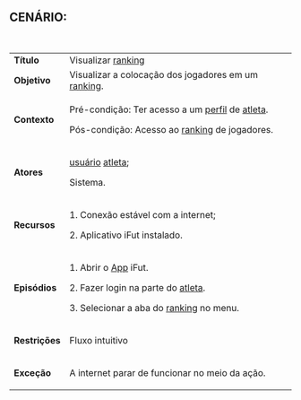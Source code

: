 ## CENÁRIO:
<br>

<table class="table table-striped border">
    <tr>
        <td>
            <b>Título</b>
        </td>
        <td>
            Visualizar  <a href="../../lexico/#ranking">ranking</a>
        </td>
    </tr>
    <tr>
        <td>
            <b>Objetivo</b>
        </td>
        <td>
            Visualizar a colocação dos jogadores em um  <a href="../../lexico/#ranking">ranking</a>.
        </td>
    </tr>
    <tr>
        <td>
            <b>Contexto</b>
        </td>
        <td>
            <p>Pré-condição: Ter acesso a um  <a href="../../lexico/#perfil">perfil</a> de <a href="../../lexico/#atleta">atleta</a>.</p>
            <p>Pós-condição: Acesso ao  <a href="../../lexico/#ranking">ranking</a> de jogadores.</p>
        </td>
    </tr>
    <tr>
        <td>
            <b>Atores</b>
        </td>
        <td>
            <p> <a href="../../lexico/#usuario">usuário</a> <a href="../../lexico/#atleta">atleta</a>;</p>
            <p>Sistema.</p>
        </td>
    </tr>
    <tr>
        <td>
            <b>Recursos</b>
        </td>
        <td>
            <p>1. Conexão estável com a internet;</p>
            <p>2. Aplicativo iFut instalado.</p>
        </td>
    </tr>
    <tr>
        <td>
            <b>Episódios</b>
        </td>
        <td>
            <p>1. Abrir o <a href="../../lexico/#App">App</a> iFut.</p>
            <p>2. Fazer login na parte do <a href="../../lexico/#atleta">atleta</a>.</p>
            <p>3. Selecionar a aba do  <a href="../../lexico/#ranking">ranking</a> no menu.</p>
        </td>
    </tr>
    <tr>
        <td>
            <b>Restrições</b>
        </td>
        <td>
            <p>Fluxo intuitivo</p>
        </td>
    </tr>
    <tr>
        <td>
            <b>Exceção</b>
        </td>
        <td>
            <p>A internet parar de funcionar no meio da ação.</p>
        </td>
    </tr>
</table>